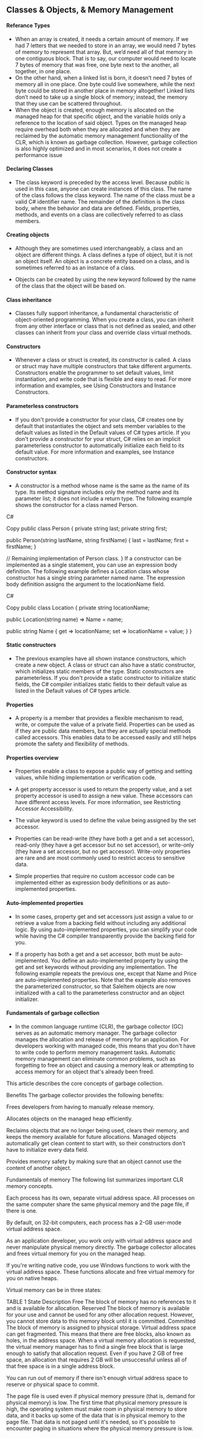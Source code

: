 ## Classes & Objects, & Memory Management 
#### Referance Types
- When an array is created, it needs a certain amount of memory. If we had 7 letters that we needed to store in an array, we would need 7 bytes of memory to represent that array. But, we’d need all of that memory in one contiguous block. That is to say, our computer would need to locate 7 bytes of memory that was free, one byte next to the another, all together, in one place.
- On the other hand, when a linked list is born, it doesn’t need 7 bytes of memory all in one place. One byte could live somewhere, while the next byte could be stored in another place in memory altogether! Linked lists don’t need to take up a single block of memory; instead, the memory that they use can be scattered throughout.
- When the object is created, enough memory is allocated on the managed heap for that specific object, and the variable holds only a reference to the location of said object. Types on the managed heap require overhead both when they are allocated and when they are reclaimed by the automatic memory management functionality of the CLR, which is known as garbage collection. However, garbage collection is also highly optimized and in most scenarios, it does not create a performance issue
#### Declaring Classes
- The class keyword is preceded by the access level. Because public is used in this case, anyone can create instances of this class. The name of the class follows the class keyword. The name of the class must be a valid C# identifier name. The remainder of the definition is the class body, where the behavior and data are defined. Fields, properties, methods, and events on a class are collectively referred to as class members.

#### Creating objects
- Although they are sometimes used interchangeably, a class and an object are different things. A class defines a type of object, but it is not an object itself. An object is a concrete entity based on a class, and is sometimes referred to as an instance of a class.

- Objects can be created by using the new keyword followed by the name of the class that the object will be based on.
#### Class inheritance
- Classes fully support inheritance, a fundamental characteristic of object-oriented programming. 
When you create a class, you can inherit from any other interface or class that is not defined as sealed, and other classes can inherit from your class and override class virtual methods.
#### Constructors
- Whenever a class or struct is created, its constructor is called. A class or struct may have multiple constructors that take different arguments. Constructors enable the programmer to set default values, limit instantiation, and write code that is flexible and easy to read. For more information and examples, see Using Constructors and Instance Constructors.

#### Parameterless constructors
- If you don't provide a constructor for your class, C# creates one by default that instantiates the object and sets member variables to the default values as listed in the Default values of C# types article. If you don't provide a constructor for your struct, C# relies on an implicit parameterless constructor to automatically initialize each field to its default value. For more information and examples, see Instance constructors.

#### Constructor syntax
- A constructor is a method whose name is the same as the name of its type. Its method signature includes only the method name and its parameter list; it does not include a return type. The following example shows the constructor for a class named Person.

C#

Copy
public class Person
{
   private string last;
   private string first;

   public Person(string lastName, string firstName)
   {
      last = lastName;
      first = firstName;
   }

   // Remaining implementation of Person class.
}
If a constructor can be implemented as a single statement, you can use an expression body definition. The following example defines a Location class whose constructor has a single string parameter named name. The expression body definition assigns the argument to the locationName field.

C#

Copy
public class Location
{
   private string locationName;

   public Location(string name) => Name = name;

   public string Name
   {
      get => locationName;
      set => locationName = value;
   }
}
#### Static constructors
- The previous examples have all shown instance constructors, which create a new object. A class or struct can also have a static constructor, which initializes static members of the type. Static constructors are parameterless. If you don't provide a static constructor to initialize static fields, the C# compiler initializes static fields to their default value as listed in the Default values of C# types article.

#### Properties 
- A property is a member that provides a flexible mechanism to read, write, or compute the value of a private field. Properties can be used as if they are public data members, but they are actually special methods called accessors. This enables data to be accessed easily and still helps promote the safety and flexibility of methods.

#### Properties overview
- Properties enable a class to expose a public way of getting and setting values, while hiding implementation or verification code.

- A get property accessor is used to return the property value, and a set property accessor is used to assign a new value. These accessors can have different access levels. For more information, see Restricting Accessor Accessibility.

- The value keyword is used to define the value being assigned by the set accessor.

- Properties can be read-write (they have both a get and a set accessor), read-only (they have a get accessor but no set accessor), or write-only (they have a set accessor, but no get accessor). Write-only properties are rare and are most commonly used to restrict access to sensitive data.

- Simple properties that require no custom accessor code can be implemented either as expression body definitions or as auto-implemented properties.

#### Auto-implemented properties
- In some cases, property get and set accessors just assign a value to or retrieve a value from a backing field without including any additional logic. By using auto-implemented properties, you can simplify your code while having the C# compiler transparently provide the backing field for you.

- If a property has both a get and a set accessor, both must be auto-implemented. You define an auto-implemented property by using the get and set keywords without providing any implementation. The following example repeats the previous one, except that Name and Price are auto-implemented properties. Note that the example also removes the parameterized constructor, so that SaleItem objects are now initialized with a call to the parameterless constructor and an object initializer.

#### Fundamentals of garbage collection

- In the common language runtime (CLR), the garbage collector (GC) serves as an automatic memory manager. The garbage collector manages the allocation and release of memory for an application. For developers working with managed code, this means that you don't have to write code to perform memory management tasks. Automatic memory management can eliminate common problems, such as forgetting to free an object and causing a memory leak or attempting to access memory for an object that's already been freed.

This article describes the core concepts of garbage collection.

Benefits
The garbage collector provides the following benefits:

Frees developers from having to manually release memory.

Allocates objects on the managed heap efficiently.

Reclaims objects that are no longer being used, clears their memory, and keeps the memory available for future allocations. Managed objects automatically get clean content to start with, so their constructors don't have to initialize every data field.

Provides memory safety by making sure that an object cannot use the content of another object.

Fundamentals of memory
The following list summarizes important CLR memory concepts.

Each process has its own, separate virtual address space. All processes on the same computer share the same physical memory and the page file, if there is one.

By default, on 32-bit computers, each process has a 2-GB user-mode virtual address space.

As an application developer, you work only with virtual address space and never manipulate physical memory directly. The garbage collector allocates and frees virtual memory for you on the managed heap.

If you're writing native code, you use Windows functions to work with the virtual address space. These functions allocate and free virtual memory for you on native heaps.

Virtual memory can be in three states:

TABLE 1
State	Description
Free	The block of memory has no references to it and is available for allocation.
Reserved	The block of memory is available for your use and cannot be used for any other allocation request. However, you cannot store data to this memory block until it is committed.
Committed	The block of memory is assigned to physical storage.
Virtual address space can get fragmented. This means that there are free blocks, also known as holes, in the address space. When a virtual memory allocation is requested, the virtual memory manager has to find a single free block that is large enough to satisfy that allocation request. Even if you have 2 GB of free space, an allocation that requires 2 GB will be unsuccessful unless all of that free space is in a single address block.

You can run out of memory if there isn't enough virtual address space to reserve or physical space to commit.

The page file is used even if physical memory pressure (that is, demand for physical memory) is low. The first time that physical memory pressure is high, the operating system must make room in physical memory to store data, and it backs up some of the data that is in physical memory to the page file. That data is not paged until it's needed, so it's possible to encounter paging in situations where the physical memory pressure is low.
